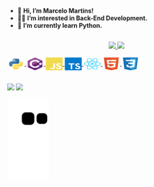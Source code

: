 - 👋 **Hi, I’m Marcelo Martins!**
- 👨‍💻 **I’m interested in Back-End Development.**
- 🐍 **I’m currently learn Python.**
##
<div align="center">
  <a href="https://github.com/2MBG">
  <img height="200em" src="https://github-readme-stats.vercel.app/api?username=2MBG&show_icons=true&theme=dark&include_all_commits=true&count_private=true"/>
  <img height="131em" src="https://github-readme-stats.vercel.app/api/top-langs/?username=2MBG&layout=compact&langs_count=7&theme=dark"/>
</div>

<div style="display: inline_block"><br>
  <img align="center" alt="2MBG-Python" height="30" width="40" src="https://raw.githubusercontent.com/devicons/devicon/master/icons/python/python-original.svg">
  <img align="center" alt="2MBG-Csharp" height="30" width="40" src="https://raw.githubusercontent.com/devicons/devicon/master/icons/csharp/csharp-original.svg">
  <img align="center" alt="2MBG-Js" height="30" width="40" src="https://raw.githubusercontent.com/devicons/devicon/master/icons/javascript/javascript-plain.svg">
  <img align="center" alt="2MBG-Ts" height="30" width="40" src="https://raw.githubusercontent.com/devicons/devicon/master/icons/typescript/typescript-plain.svg">
  <img align="center" alt="2MBG-React" height="30" width="40" src="https://raw.githubusercontent.com/devicons/devicon/master/icons/react/react-original.svg">
  <img align="center" alt="2MBG-HTML" height="30" width="40" src="https://raw.githubusercontent.com/devicons/devicon/master/icons/html5/html5-original.svg">
  <img align="center" alt="2MBG-CSS" height="30" width="40" src="https://raw.githubusercontent.com/devicons/devicon/master/icons/css3/css3-original.svg">
</div>
  
## 
  
<div>
  <a href="https://www.linkedin.com/in/marcelo-martins-717524205/" target="_blank"><img src="https://img.shields.io/badge/-LinkedIn-%230077B5?style=for-the-badge&logo=linkedin&logoColor=white" target="_blank"></a>
  <a href = "mailto:marcelomartins.rv1@gmail.com"><img src="https://img.shields.io/badge/-Gmail-%23333?style=for-the-badge&logo=gmail&logoColor=white" target="_blank"></a>
  
![Snake animation](https://github.com/rafaballerini/rafaballerini/blob/output/github-contribution-grid-snake.svg)

<div>
